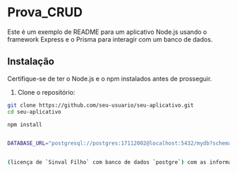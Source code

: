 # Prova_CRUD

Este é um exemplo de README para um aplicativo Node.js usando o framework Express e o Prisma para interagir com um banco de dados.

## Instalação

Certifique-se de ter o Node.js e o npm instalados antes de prosseguir.

1. Clone o repositório:

```bash
git clone https://github.com/seu-usuario/seu-aplicativo.git
cd seu-aplicativo

npm install


DATABASE_URL="postgresql://postgres:17112002@localhost:5432/mydb?schema=public"


(licença de `Sinval Filho` com banco de dados `postgre`) com as informações específicas do seu projeto. Este é apenas um exemplo básico, e você pode expandi-lo conforme necessário.
